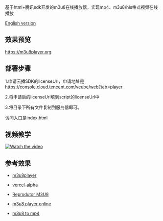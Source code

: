 基于html+腾讯sdk开发的m3u8在线播放器，实现mp4、m3u8/hls格式视频在线播放

[English version](https://github.com/geeeeeeeek/m3u8player/blob/main/Readme-en.md)


## 效果预览

https://m3u8player.org


## 部署步骤

1.申请云播SDK的licenseUrl，申请地址是 https://console.cloud.tencent.com/vcube/web?tab=player

2.将申请后的licenseUrl填到script的licenseUrl中

3.将目录下所有文件复制到服务器即可。



访问入口是index.html


## 视频教学

[![Watch the video](https://img.youtube.com/vi/zSuEPMbgaNU/hqdefault.jpg)](https://www.youtube.com/watch?v=zSuEPMbgaNU)


## 参考效果

- [m3u8player](https://m3u8player-cm4.pages.dev/)

- [vercel-alpha](https://m3u8player-alpha.vercel.app/)

- [Reprodutor M3U8](https://m3u8player.org/pt/)

- [m3u8 player online](https://m3u8player.org/en/)

- [m3u8 to mp4](https://m3u8player.org/en/m3u8_to_mp4/)



